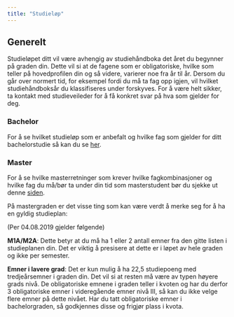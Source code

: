 ```yaml
---
title: "Studieløp"
---
```


## Generelt

Studieløpet ditt vil være avhengig av studiehåndboka det året du begynner på graden din. Dette vil si at de fagene som er obligatoriske, hvilke som teller på hovedprofilen din og så videre, varierer noe fra år til år. Dersom du går over normert tid, for eksempel fordi du må ta fag opp igjen, vil hvilket studiehåndboksår du klassifiseres under forskyves. For å være helt sikker, ta kontakt med studieveileder for å få konkret svar på hva som gjelder for deg.

### Bachelor
For å se hvilket studieløp som er anbefalt og hvilke fag som gjelder for ditt bachelorstudie så kan du se [her](http://www.ntnu.no/studier/studieplan-realfag#programmeCode=BIT).

### Master
For å se hvilke masterretninger som krever hvilke fagkombinasjoner og hvilke fag du må/bør ta under din tid som masterstudent bør du sjekke ut denne [siden](http://www.ntnu.no/studier/studieplan-realfag#programmeCode=MSIT).

På mastergraden er det visse ting som kan være verdt å merke seg for å ha en gyldig studieplan:

(Per 04.08.2019 gjelder følgende)

**M1A/M2A**: Dette betyr at du må ha 1 eller 2 antall emner fra den gitte listen i studieplanen din. Det er viktig å presisere at dette er i løpet av hele graden og ikke per semester. 

**Emner i lavere grad**: Det er kun mulig å ha 22,5 studiepoeng med tredjeårsemner i graden din. Det vil si at resten må være av typen høyere grads nivå. De obligatoriske emnene i graden teller i kvoten og har du derfor 3 obligatoriske emner i videregående emner nivå III, så kan du ikke velge flere emner på dette nivået.
Har du tatt obligatoriske emner i bachelorgraden, så godkjennes disse og frigjør plass i kvota.